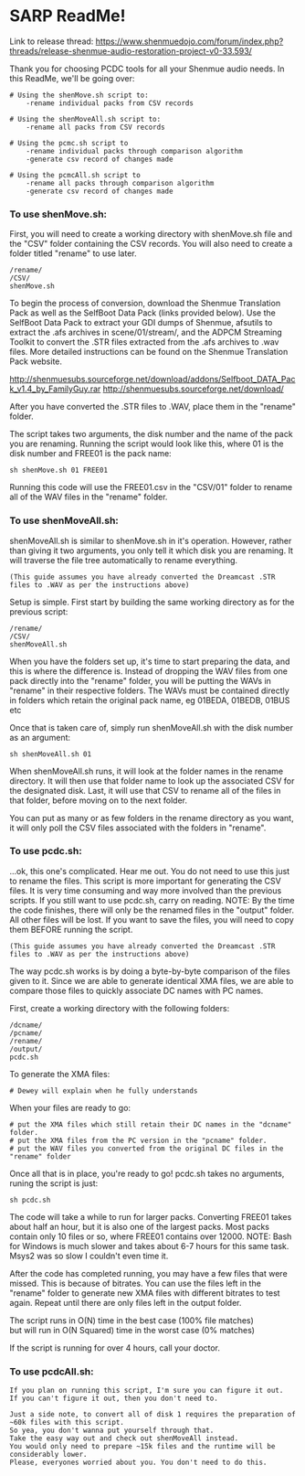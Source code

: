 # SARP ReadMe!

Link to release thread: https://www.shenmuedojo.com/forum/index.php?threads/release-shenmue-audio-restoration-project-v0-33.593/	

Thank you for choosing PCDC tools for all your Shenmue audio needs. In this ReadMe, we'll be going over:

	# Using the shenMove.sh script to: 
		-rename individual packs from CSV records
		
	# Using the shenMoveAll.sh script to: 
		-rename all packs from CSV records
	
	# Using the pcmc.sh script to 
		-rename individual packs through comparison algorithm 
		-generate csv record of changes made

	# Using the pcmcAll.sh script to 
		-rename all packs through comparison algorithm 
		-generate csv record of changes made



### To use shenMove.sh:
	
First, you will need to create a working directory with shenMove.sh file and the "CSV" folder containing the CSV records.
You will also need to create a folder titled "rename" to use later.

	/rename/
	/CSV/
	shenMove.sh

To begin the process of conversion, download the Shenmue Translation Pack as well as the SelfBoot Data Pack (links provided below).
Use the SelfBoot Data Pack to extract your GDI dumps of Shenmue, afsutils to extract the .afs archives in scene/01/stream/, 
and the ADPCM Streaming Toolkit to convert the .STR files extracted from the .afs archives to .wav files.
More detailed instructions can be found on the Shenmue Translation Pack website.

http://shenmuesubs.sourceforge.net/download/addons/Selfboot_DATA_Pack_v1.4_by_FamilyGuy.rar	
http://shenmuesubs.sourceforge.net/download/


After you have converted the .STR files to .WAV, place them in the "rename" folder. 

The script takes two arguments, the disk number and the name of the pack you are renaming. 
Running the script would look like this, where 01 is the disk number and FREE01 is the pack name:

	sh shenMove.sh 01 FREE01

Running this code will use the FREE01.csv in the "CSV/01" folder to rename all of the WAV files in the "rename" folder. 



### To use shenMoveAll.sh:

shenMoveAll.sh is similar to shenMove.sh in it's operation. 
However, rather than giving it two arguments, you only tell it which disk you are renaming.
It will traverse the file tree automatically to rename everything.

	(This guide assumes you have already converted the Dreamcast .STR files to .WAV as per the instructions above)

Setup is simple. First start by building the same working directory as for the previous script:

	/rename/
	/CSV/
	shenMoveAll.sh

When you have the folders set up, it's time to start preparing the data, and this is where the difference is. 
Instead of dropping the WAV files from one pack directly into the "rename" folder, you will be putting the WAVs in "rename" in their respective folders.
The WAVs must be contained directly in folders which retain the original pack name, eg 01BEDA, 01BEDB, 01BUS etc

Once that is taken care of, simply run shenMoveAll.sh with the disk number as an argument:

	sh shenMoveAll.sh 01

When shenMoveAll.sh runs, it will look at the folder names in the rename directory. 
It will then use that folder name to look up the associated CSV for the designated disk.
Last, it will use that CSV to rename all of the files in that folder, before moving on to the next folder.

You can put as many or as few folders in the rename directory as you want, it will only poll the CSV files associated with the folders in "rename".



### To use pcdc.sh:
	
...ok, this one's complicated. Hear me out. You do not need to use this just to rename the files. 
This script is more important for generating the CSV files. It is very time consuming and way more involved than the previous scripts.
If you still want to use pcdc.sh, carry on reading.
NOTE: By the time the code finishes, there will only be the renamed files in the "output" folder. All other files will be lost.
If you want to save the files, you will need to copy them BEFORE running the script.

	(This guide assumes you have already converted the Dreamcast .STR files to .WAV as per the instructions above)


The way pcdc.sh works is by doing a byte-by-byte comparison of the files given to it. 
Since we are able to generate identical XMA files, we are able to compare those files to quickly associate DC names with PC names.


First, create a working directory with the following folders:

	/dcname/
	/pcname/
	/rename/
	/output/
	pcdc.sh

To generate the XMA files:

	# Dewey will explain when he fully understands

When your files are ready to go:

	# put the XMA files which still retain their DC names in the "dcname" folder.
	# put the XMA files from the PC version in the "pcname" folder.
	# put the WAV files you converted from the original DC files in the "rename" folder

Once all that is in place, you're ready to go!
pcdc.sh takes no arguments, runing the script is just:

	sh pcdc.sh

The code will take a while to run for larger packs.
Converting FREE01 takes about half an hour, but it is also one of the largest packs.
Most packs contain only 10 files or so, where FREE01 contains over 12000.
NOTE: Bash for Windows is much slower and takes about 6-7 hours for this same task. 
		Msys2 was so slow I couldn't even time it.

After the code has completed running, you may have a few files that were missed. This is because of bitrates.
You can use the files left in the "rename" folder to generate new XMA files with different bitrates to test again.
Repeat until there are only files left in the output folder.

The script runs in O(N) time in the best case (100% file matches)	
but will run in O(N Squared) time in the worst case (0% matches)

If the script is running for over 4 hours, call your doctor.


	
### To use pcdcAll.sh:

	If you plan on running this script, I'm sure you can figure it out.
	If you can't figure it out, then you don't need to.
	
	Just a side note, to convert all of disk 1 requires the preparation of ~60k files with this script. 
	So yea, you don't wanna put yourself through that. 
	Take the easy way out and check out shenMoveAll instead.
	You would only need to prepare ~15k files and the runtime will be considerably lower.
	Please, everyones worried about you. You don't need to do this.
	
	
